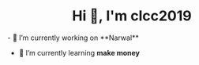 <h1 align="center">Hi 👋, I'm clcc2019</h1>
- 🔭 I’m currently working on **Narwal**

- 🌱 I’m currently learning **make money**
  
<p align="left">
</p>


<!--
**clcc2019/clcc2019** is a ✨ _special_ ✨ repository because its `README.md` (this file) appears on your GitHub profile.

Here are some ideas to get you started:

- 🔭 I’m currently working on ...
- 🌱 I’m currently learning ...
- 👯 I’m looking to collaborate on ...
- 🤔 I’m looking for help with ...
- 💬 Ask me about ...
- 📫 How to reach me: ...
- 😄 Pronouns: ...
- ⚡ Fun fact: ...
-->
